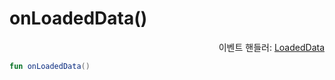 # onLoadedData()

<div align="right">
이벤트 핸들러: <a href="../event_handlers/loaded_data.md">LoadedData</a>
</div>

```kotlin
fun onLoadedData()
```
